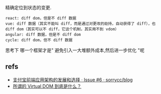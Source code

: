

精确定位到状态的变更.

```
react: diff dom，但是不 diff 数据
vue: diff 数据（其实不能叫 diff，而是通过对更改的劫持，自动获得了 diff），也 diff dom（其实可以不 diff，它这个机制，其实用不到 vdom）
angular: diff 数据，但是不 diff dom
cycle: diff dom，但不 diff 数据

```


思考下 哪一个框架才是" 避免引入一大堆额外成本,然后进一步优化 "呢


## refs

- [支付宝前端应用架构的发展和选择 · Issue #6 · sorrycc/blog](https://github.com/sorrycc/blog/issues/6)
- [所谓的 Virtual DOM 到底是什么？](https://zhuanlan.zhihu.com/p/37391628)